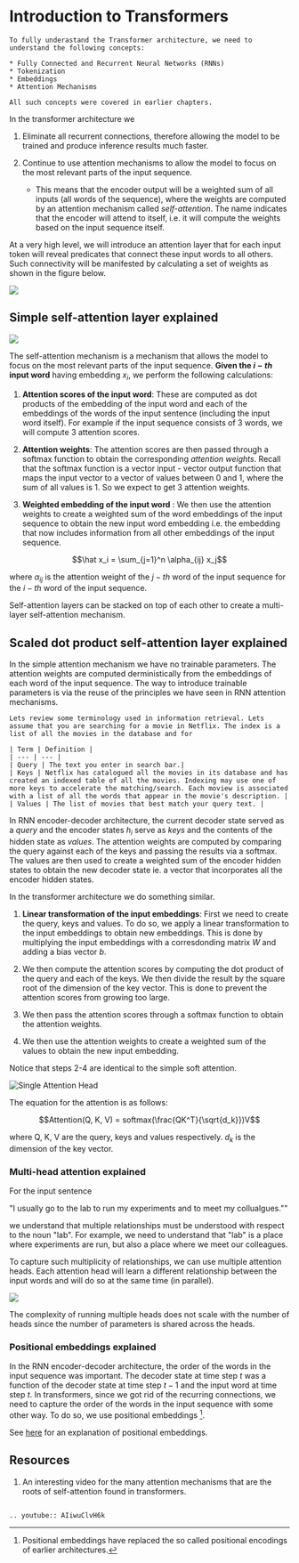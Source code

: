 # Introduction to Transformers

```{admonition} Note
To fully underastand the Transformer architecture, we need to understand the following concepts:

* Fully Connected and Recurrent Neural Networks (RNNs)
* Tokenization
* Embeddings
* Attention Mechanisms

All such concepts were covered in earlier chapters. 

```

In the transformer architecture we 

1. Eliminate all recurrent connections, therefore allowing the model to be trained and produce inference results much faster.

2. Continue to use attention mechanisms to allow the model to focus on the most relevant parts of the input sequence. 
    * This means that the encoder output will be a weighted sum of all inputs (all words of the sequence), where the weights are computed by an attention mechanism called _self-attention_. The name indicates that the encoder will attend to itself, i.e. it will compute the weights based on the input sequence itself.

At a very high level, we will introduce an attention layer that for each input token will reveal predicates that connect these input words to all others. Such connectivity will be manifested by calculating a set of weights  as shown in the figure below. 

![](images/self-attention-visualization.png)

## Simple self-attention layer explained 

![](images/self-attention-simple.png)

The self-attention mechanism is a mechanism that allows the model to focus on the most relevant parts of the input sequence. **Given the $i-th$ input word** having embedding $x_i$, we perform the following calculations:   

1. **Attention scores of the input word**: These are computed as dot products of the embedding of the input word and each of the embeddings of the words of the input sentence (including the input word itself). For example if the input sequence consists of 3 words, we will compute 3 attention scores.

2. **Attention weights**: The attention scores are then passed through a softmax function to obtain the corresponding _attention weights_.  Recall that the softmax function is a vector input - vector output function that maps the input vector to a vector of values between 0 and 1, where the sum of all values is 1. So we expect to get 3 attention weights. 

3. **Weighted embedding of the input word** : We then use the  attention weights to create a weighted sum of the word embeddings of the input sequence to obtain the new input word embedding i.e. the embedding that now includes information from all other embeddings of the input sequence.

$$\hat x_i = \sum_{j=1}^n \alpha_{ij} x_j$$

where $\alpha_{ij}$ is the attention weight of the $j-th$ word of the input sequence for the $i-th$ word of the input sequence.

Self-attention layers can be stacked on top of each other to create a multi-layer self-attention mechanism.

## Scaled dot product self-attention layer explained 

In the simple attention mechanism we have no trainable parameters. The attention weights are computed derministically from the embeddings of each word of the input sequence. The way to introduce trainable parameters is via the reuse of the principles we have seen in RNN attention mechanisms.

```{admonition} Information Retrieval
Lets review some terminology used in information retrieval. Lets assume that you are searching for a movie in Netflix. The index is a list of all the movies in the database and for 

| Term | Definition |
| --- | --- |
| Query | The text you enter in search bar.|
| Keys | Netflix has catalogued all the movies in its database and has created an indexed table of all the movies. Indexing may use one of more keys to accelerate the matching/search. Each moview is associated with a list of all the words that appear in the movie's description. |
| Values | The list of movies that best match your query text. |

```
In RNN encoder-decoder architecture, the current decoder state served as a _query_  and the encoder states $h_i$ serve as _keys_ and the contents of the hidden state as _values_. The attention weights are computed by comparing the query against each of the keys and passing the results via a softmax. The values are then used to create a weighted sum of the encoder hidden states to obtain the new decoder state ie. a vector that incorporates all the encoder hidden states.

In the transformer architecture we do something similar. 

 
1. **Linear transformation of the input embeddings**:  First we need to create the query, keys and values. To do so, we apply a linear transformation to the input embeddings to obtain new embeddings. This is done by multiplying the input embeddings with a corresdonding matrix $W$ and adding a bias vector $b$.

2. We then compute the attention scores by computing the dot product of the query and each of the keys.  We then divide the result by the square root of the dimension of the key vector. This is done to prevent the attention scores from growing too large.

3. We then pass the attention scores through a softmax function to obtain the attention weights.

4. We then use the attention weights to create a weighted sum of the values to obtain the new input embedding.

Notice that steps 2-4 are identical to the simple soft attention.  

![Single Attention Head](images/scaled-dot-product-self-attention.png)

The equation for the attention  is as follows:

$$Attention(Q, K, V) = softmax(\frac{QK^T}{\sqrt{d_k}})V$$

where Q, K, V are the query, keys and values respectively. $d_k$ is the dimension of the key vector.


### Multi-head attention explained

For the input sentence 

"I usually go to the lab to run my experiments and to meet my collualgues.""

we understand that multiple relationships must be understood with respect to the noun "lab". For example, we need to understand that "lab" is a place where experiments are run, but also a place where we meet our colleagues.

To capture such multiplicity of relationships, we can use multiple attention heads. Each attention head will learn a different relationship between the input words and will do so at the same time (in parallel).

![](images/multi-head-attention.png)

The complexity of running multiple heads does not scale with the number of heads since the number of parameters is shared across the heads.

### Positional embeddings explained

In the RNN encoder-decoder architecture, the order of the words in the input sequence was important. The decoder state at time step $t$ was a function of the decoder state at time step $t-1$ and the input word at time step $t$. In transformers, since we got rid of the recurring connections, we need to capture the order of the words in the input sequence with some other way. To do so, we use positional embeddings [^1]. 

See [here](https://theaisummer.com/positional-embeddings/) for an explanation of positional embeddings.


[^1]: Positional embeddings have replaced the so called positional encodings of earlier architectures. 



## Resources

1. An interesting video for the many attention mechanisms that are the roots of self-attention found in transformers. 

```{eval-rst}

.. youtube:: AIiwuClvH6k

```
